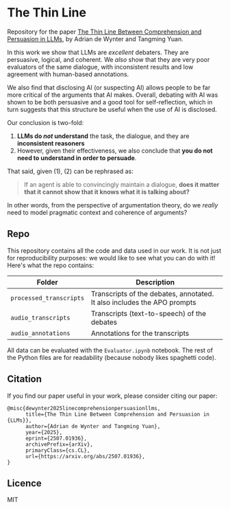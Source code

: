 # The Thin Line

Repository for the paper [The Thin Line Between Comprehension and Persuasion in LLMs](https://arxiv.org/abs/2507.01936), by Adrian de Wynter and Tangming Yuan. 

In this work we show that LLMs are _excellent_ debaters. They are persuasive, logical, and coherent. 
We _also_ show that they are very poor evaluators of the same dialogue, with inconsistent results and low agreement with human-based annotations. 

We also find that disclosing AI (or suspecting AI) allows people to be far more critical of the arguments that AI makes. Overall, debating with AI was shown to be both persuasive and a good tool for self-reflection, which in turn suggests that this structure be useful when the use of AI is disclosed.

Our conclusion is two-fold:
1. **LLMs do _not_ understand** the task, the dialogue, and they are **inconsistent reasoners**
2. However, given their effectiveness, we also conclude that **you do not need to understand in order to persuade**.

That said, given (1), (2) can be rephrased as:

>If an agent is able to convincingly maintain a dialogue, **does it matter that it cannot show that it knows what it is talking about?**

In other words, from the perspective of argumentation theory, do we _really_ need to model pragmatic context and coherence of arguments?

## Repo
This repository contains all the code and data used in our work. It is not just for reproducibility purposes: we would like to see what you can do with it! 
Here's what the repo contains:

| Folder | Description |
| --- | --- |
| `processed_transcripts` | Transcripts of the debates, annotated. It also includes the APO prompts |
| `audio_transcripts` | Transcripts (text-to-speech) of the debates |
| `audio_annotations` | Annotations for the transcripts |

All data can be evaluated with the `Evaluator.ipynb` notebook. The rest of the Python files are for readability (because nobody likes spaghetti code).

## Citation
If you find our paper useful in your work, please consider citing our paper:

```
@misc{dewynter2025linecomprehensionpersuasionllms,
      title={The Thin Line Between Comprehension and Persuasion in {LLMs}}, 
      author={Adrian de Wynter and Tangming Yuan},
      year={2025},
      eprint={2507.01936},
      archivePrefix={arXiv},
      primaryClass={cs.CL},
      url={https://arxiv.org/abs/2507.01936}, 
}
``` 

## Licence

MIT